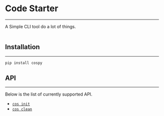 # Code Starter
___

A Simple CLI tool do a lot of things.
<br>
<br>

## Installation
___
```bash
pip install cospy
```
## API
___
Below is the list of currently supported API.

* [`cos init`](https://github.com/Adwaith-Rajesh/cospy/blob/master/docs/README.md#init)
* [`cos clean`](https://github.com/Adwaith-Rajesh/cospy/blob/master/docs/README.md#clean)